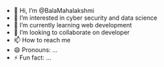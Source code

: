 - 👋 Hi, I’m @BalaMahalakshmi
- 👀 I’m interested in cyber security and data science 
- 🌱 I’m currently learning web development 
- 💞️ I’m looking to collaborate on developer 
- 📫 How to reach me 
- 😄 Pronouns: ...
- ⚡ Fun fact: ...

<!---
BalaMahalakshmi/BalaMahalakshmi is a ✨ special ✨ repository because its `README.md` (this file) appears on your GitHub profile.
You can click the Preview link to take a look at your changes.
--->
